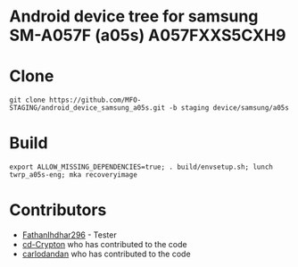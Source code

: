 # Android device tree for samsung SM-A057F (a05s) A057FXXS5CXH9

# Clone
    git clone https://github.com/MFO-STAGING/android_device_samsung_a05s.git -b staging device/samsung/a05s

# Build
    export ALLOW_MISSING_DEPENDENCIES=true; . build/envsetup.sh; lunch twrp_a05s-eng; mka recoveryimage
# Contributors
- [FathanIhdhar296](https://github.com/FathanIhdhar296) - Tester
- [cd-Crypton](https://github.com/cd-Crypton) who has contributed to the code
- [carlodandan](https://github.com/carlodandan) who has contributed to the code
